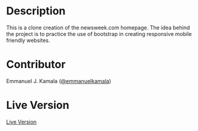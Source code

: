 # Description
This is a clone creation of the newsweek.com homepage. The idea behind the project is to practice the use of bootstrap in creating responsive mobile friendly websites.
# Contributor
Emmanuel J. Kamala (<a href="https://github.com/emmanuelkamala">@emmanuelkamala</a>)
# Live Version
<a href="https://raw.githack.com/emmanuelkamala/newsweek-project/development/index.html">Live Version</a>
